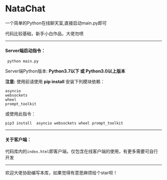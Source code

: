# NataChat
一个简单的Python在线聊天室,直接启动main.py即可

代码比较基础，新手小白作品，大佬勿喷

***
#### Server端启动指令：
`` python main.py``

Server端Python版本:  **Python3.7以下 或 Python3.0以上版本** 

**注意:** 使用前请使用 **pip install** 安装下列模块依赖：
````
asyncio
websockets
wheel
prompt_toolkit
````
或使用此指令：

``pip3 install  asyncio websockets wheel prompt_toolkit``

****
#### 关于客户端：

代码库内的``index.html``即客户端，仅包含在线客户端的使用，有更多需要可自行开发

***
欢迎大佬协助编写本库，如果觉得有意思麻烦给个star呗！
